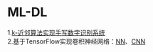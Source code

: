 # ML-DL

1.[k-近邻算法实现手写数字识别系统](https://www.shiyanlou.com/courses/777/labs/2621/document)       
2.基于TensorFlow实现卷积神经网络：[NN](http://blog.csdn.net/oxuzhenyi/article/details/77650112)、[CNN](http://blog.csdn.net/oxuzhenyi/article/details/77650126)       

